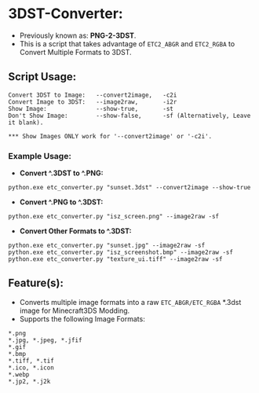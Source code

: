 # 3DST-Converter:
- Previously known as: **PNG-2-3DST**.
- This is a script that takes advantage of `ETC2_ABGR` and `ETC2_RGBA` to Convert Multiple Formats to 3DST.

## Script Usage:
```
Convert 3DST to Image:   --convert2image,   -c2i
Convert Image to 3DST:   --image2raw,       -i2r
Show Image:              --show-true,       -st
Don't Show Image:        --show-false,      -sf (Alternatively, Leave it blank).

*** Show Images ONLY work for '--convert2image' or '-c2i'.
```
### Example Usage:
- **Convert ^.3DST to ^.PNG:**
```
python.exe etc_converter.py "sunset.3dst" --convert2image --show-true
```
- **Convert ^.PNG to ^.3DST:**
```
python.exe etc_converter.py "isz_screen.png" --image2raw -sf
```
- **Convert Other Formats to ^.3DST:**
```
python.exe etc_converter.py "sunset.jpg" --image2raw -sf
python.exe etc_converter.py "isz_screenshot.bmp" --image2raw -sf
python.exe etc_converter.py "texture_ui.tiff" --image2raw -sf
```

## Feature(s):
- Converts multiple image formats into a raw `ETC_ABGR/ETC_RGBA` *.3dst image for Minecraft3DS Modding.
- Supports the following Image Formats:
```
*.png
*.jpg, *.jpeg, *.jfif
*.gif
*.bmp
*.tiff, *.tif
*.ico, *.icon
*.webp
*.jp2, *.j2k
```
